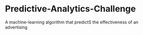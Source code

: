 # Predictive-Analytics-Challenge
A machine-learning algorithm that predictS the effectiveness of an advertising
